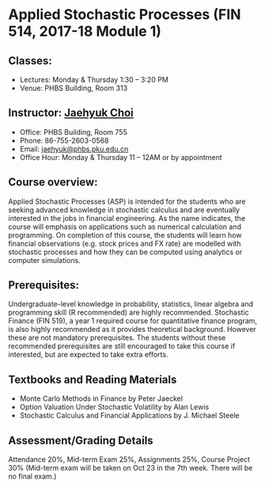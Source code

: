 # Applied Stochastic Processes (FIN 514, 2017-18 Module 1)

## Classes: 
* Lectures: Monday & Thursday 1:30 – 3:20 PM
* Venue: PHBS Building, Room 313

## Instructor: [Jaehyuk Choi](http://www.jaehyukchoi.net/phbs_en)
* Office: PHBS Building, Room 755
* Phone: 86-755-2603-0568
* Email: jaehyuk@phbs.pku.edu.cn
* Office Hour: Monday & Thursday 11 – 12AM or by appointment

## Course overview: 
Applied Stochastic Processes (ASP) is intended for the students who are
seeking advanced knowledge in stochastic calculus and are eventually interested in the jobs in
financial engineering. As the name indicates, the course will emphasis on applications such as
numerical calculation and programming. On completion of this course, the students will learn
how financial observations (e.g. stock prices and FX rate) are modelled with stochastic
processes and how they can be computed using analytics or computer simulations.

## Prerequisites: 
Undergraduate-level knowledge in probability, statistics, linear algebra and
programming skill (R recommended) are highly recommended. Stochastic Finance (FIN 519),
a year 1 required course for quantitative finance program, is also highly recommended as it
provides theoretical background. However these are not mandatory prerequisites. The
students without these recommended prerequisites are still encouraged to take this course if
interested, but are expected to take extra efforts.

##  Textbooks and Reading Materials
* Monte Carlo Methods in Finance by Peter Jaeckel
* Option Valuation Under Stochastic Volatility by Alan Lewis
* Stochastic Calculus and Financial Applications by J. Michael Steele

## Assessment/Grading Details
Attendance 20%, Mid-term Exam 25%, Assignments 25%, Course Project 30%
(Mid-term exam will be taken on Oct 23 in the 7th week. There will be no final exam.)
